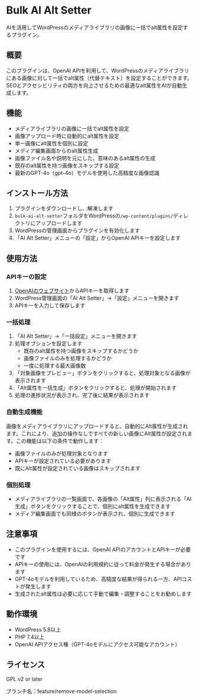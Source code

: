 # Bulk AI Alt Setter

AIを活用してWordPressのメディアライブラリの画像に一括でalt属性を設定するプラグイン。

## 概要

このプラグインは、OpenAI APIを利用して、WordPressのメディアライブラリにある画像に対して一括でalt属性（代替テキスト）を設定することができます。SEOとアクセシビリティの両方を向上させるための最適なalt属性をAIが自動生成します。

## 機能

- メディアライブラリの画像に一括でalt属性を設定
- 画像アップロード時に自動的にalt属性を設定
- 単一画像にalt属性を個別に設定
- メディア編集画面からのalt属性生成
- 画像ファイル名や説明を元にした、意味のあるalt属性の生成
- 既存のalt属性を持つ画像をスキップする設定
- 最新のGPT-4o（gpt-4o）モデルを使用した高精度な画像認識

## インストール方法

1. プラグインをダウンロードし、解凍します
2. `bulk-ai-alt-setter`フォルダをWordPressの`/wp-content/plugins/`ディレクトリにアップロードします
3. WordPressの管理画面からプラグインを有効化します
4. 「AI Alt Setter」メニューの「設定」からOpenAI APIキーを設定します

## 使用方法

### APIキーの設定

1. [OpenAIのウェブサイト](https://platform.openai.com/account/api-keys)からAPIキーを取得します
2. WordPress管理画面の「AI Alt Setter」→「設定」メニューを開きます
3. APIキーを入力して保存します

### 一括処理

1. 「AI Alt Setter」→「一括設定」メニューを開きます
2. 処理オプションを設定します
   - 既存のalt属性を持つ画像をスキップするかどうか
   - 画像ファイルのみを処理するかどうか
   - 一度に処理する最大画像数
3. 「対象画像をプレビュー」ボタンをクリックすると、処理対象となる画像が表示されます
4. 「Alt属性を一括生成」ボタンをクリックすると、処理が開始されます
5. 処理の進捗状況が表示され、完了後に結果が表示されます

### 自動生成機能

画像をメディアライブラリにアップロードすると、自動的にAlt属性が生成されます。これにより、追加の操作なしですべての新しい画像にAlt属性が設定されます。この機能は以下の条件で動作します：

- 画像ファイルのみが処理対象となります
- APIキーが設定されている必要があります
- 既にAlt属性が設定されている画像はスキップされます

### 個別処理

- メディアライブラリの一覧画面で、各画像の「Alt属性」列に表示される「AI生成」ボタンをクリックすることで、個別にalt属性を生成できます
- メディア編集画面でも同様のボタンが表示され、個別に生成できます

## 注意事項

- このプラグインを使用するには、OpenAI APIのアカウントとAPIキーが必要です
- APIキーの使用には、OpenAIの利用規約に従って料金が発生する場合があります
- GPT-4oモデルを利用しているため、高精度な結果が得られる一方、APIコストが発生します
- 生成されたalt属性は必要に応じて手動で編集・調整することをお勧めします

## 動作環境

- WordPress 5.8以上
- PHP 7.4以上
- OpenAI APIアクセス権（GPT-4oモデルにアクセス可能なアカウント）

## ライセンス

GPL v2 or later

ブランチ名：feature/remove-model-selection
